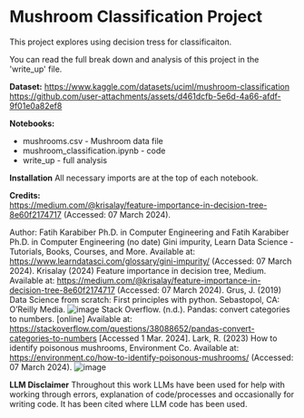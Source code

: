 # Mushroom Classification Project

This project explores using decision tress for classificaiton. 

You can read the full break down and analysis of this project in the 'write_up' file. 

**Dataset:** https://www.kaggle.com/datasets/uciml/mushroom-classification https://github.com/user-attachments/assets/d461dcfb-5e6d-4a66-afdf-9f01e0a82ef8 

**Notebooks:**
- mushrooms.csv - Mushroom data file 
- mushroom_classification.ipynb - code 
- write_up - full analysis

**Installation**
All necessary imports are at the top of each notebook.

**Credits:**  
https://medium.com/@krisalay/feature-importance-in-decision-tree-8e60f2174717 (Accessed: 07 March 2024).

  Author: Fatih Karabiber Ph.D. in Computer Engineering and Fatih Karabiber Ph.D. in Computer Engineering (no date) Gini impurity, Learn Data Science - Tutorials, Books, Courses, and More. Available at: https://www.learndatasci.com/glossary/gini-impurity/ (Accessed: 07 March 2024). 
  Krisalay (2024) Feature importance in decision tree, Medium. Available at: https://medium.com/@krisalay/feature-importance-in-decision-tree-8e60f2174717 (Accessed: 07 March 2024).
  Grus, J. (2019) Data Science from scratch: First principles with python. Sebastopol, CA: O’Reilly Media. 
![image](https://github.com/user-attachments/assets/be9fd6dc-ae7c-4969-ad49-3d1524b880ba)
  Stack Overflow. (n.d.). Pandas: convert categories to numbers. [online] Available at: https://stackoverflow.com/questions/38088652/pandas-convert-categories-to-numbers [Accessed 1 Mar. 2024].
  Lark, R. (2023) How to identify poisonous mushrooms, Environment Co. Available at: https://environment.co/how-to-identify-poisonous-mushrooms/ (Accessed: 07 March 2024). 
![image](https://github.com/user-attachments/assets/d509179c-132d-4336-b6eb-793bb9cc4459)


**LLM Disclaimer**
Throughout this work LLMs have been used for help with working through errors, explanation of code/processes and occasionally for writing code. It has been cited where LLM code has been used.
